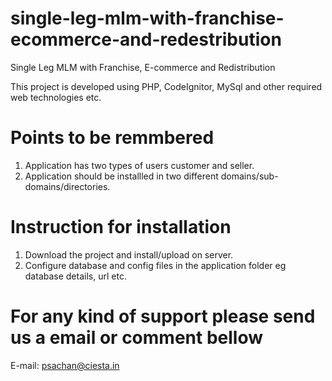 # single-leg-mlm-with-franchise-ecommerce-and-redestribution
  Single Leg MLM with Franchise, E-commerce and Redistribution
  
  This project is developed using PHP, CodeIgnitor, MySql and other required web technologies etc.

#  Points to be remmbered
1. Application has two types of users customer and seller.
2. Application should be installled in two different domains/sub-domains/directories.

# Instruction for installation
1. Download the project and install/upload on server.
2. Configure database and config files in the application folder eg database details, url etc.

# For any kind of support please send us a email or comment bellow
E-mail: psachan@ciesta.in
